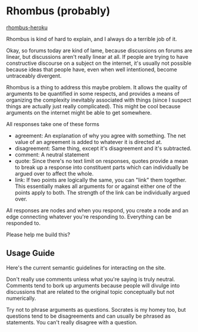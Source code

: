 # Rhombus (probably)



[rhombus-heroku][]

Rhombus is kind of hard to explain, and I always do a terrible job of it.  

Okay, so forums today are kind of lame, because discussions on forums are linear,
but discussions aren't really linear at all.  If people are trying to have constructive 
discourse on a subject on the internet, it's usually not possible because ideas that people have, even when
well intentioned, become untraceably divergent.  

Rhombus is a thing to address this maybe problem.
It allows the quality of arguments to be 
quantified in some respects, and provides a means of organizing the complexity inevitably 
associated with things (since I suspect things are actually just really complicated). 
This might be cool because arguments on the internet might be able to get somewhere.  

All responses take one of these forms
- agreement: An explanation of why you agree with something.  The net value of an agreement is added to whatever 
it is directed at.
- disagreement: Same thing, except it's disagreement and it's subtracted.
- comment: A neutral statement 
- quote: Since there's no text limit on responses, quotes provide a mean to break up a response into constituent parts which can individually be argued over to affect the whole.  
- link: If two points are logically the same, you can "link" them together.  This essentially makes all arguments for or against either one of the points apply to both.  The strength of the link can be individually argued over.

All responses are nodes and when you respond, you create a node and an edge connecting whatever you're responding 
to.  Everything can be responded to.  

Please help me build this? 

## Usage Guide

Here's the current semantic guidelines for interacting on the site.

Don't really use comments unless what you're saying is truly neutral.  Comments tend to bork up arguments
because people will divulge into discussions that are related to the original topic conceptually but not 
numerically.

Try not to phrase arguments as questions.  Socrates is my homey too, but questions tend to be disagreements
and can usually be phrased as statements.  You can't really disagree with a question.  

[rhombus-heroku]: http://rhombus-forum.herokuapp.com
